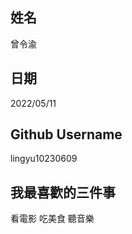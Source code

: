 姓名
----
曾令渝

日期
----
2022/05/11

Github Username
---------------
lingyu10230609

我最喜歡的三件事
---------------
看電影 吃美食 聽音樂